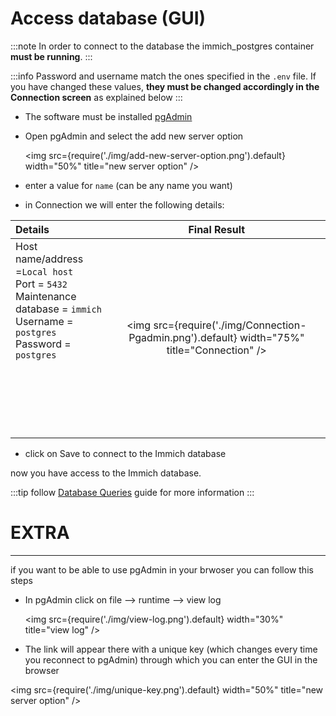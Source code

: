 # Access database (GUI)

:::note
In order to connect to the database the immich_postgres container **must be running**.
:::

:::info
Password and username match the ones specified in the `.env` file. If you have changed these values, **they must be changed accordingly in the Connection screen** as explained below
:::

- The software must be installed [pgAdmin](https://www.pgadmin.org/download)
- Open pgAdmin and select the add new server option

  <img src={require('./img/add-new-server-option.png').default} width="50%" title="new server option" />

- enter a value for `name` (can be any name you want)
- in Connection we will enter the following details:

| Details                                                                                                                                                                                 |                                         Final Result                                         |
| :-------------------------------------------------------------------------------------------------------------------------------------------------------------------------------------- | :------------------------------------------------------------------------------------------: |
| Host name/address =`Local host`<br />Port = `5432`<br />Maintenance database = `immich`<br />Username = `postgres`<br />Password = `postgres`<br /><br /><br /><br /><br /><br /><br /> | <img src={require('./img/Connection-Pgadmin.png').default} width="75%" title="Connection" /> |

- click on Save to connect to the Immich database

now you have access to the Immich database.

:::tip
follow [Database Queries](https://immich.app/docs/guides/database-queries/) guide for more information
:::

# EXTRA

---

if you want to be able to use pgAdmin in your brwoser you can follow this steps

- In pgAdmin click on file --> runtime --> view log

  <img src={require('./img/view-log.png').default} width="30%" title="view log" />

- The link will appear there with a unique key (which changes every time you reconnect to pgAdmin) through which you can enter the GUI in the browser

<img src={require('./img/unique-key.png').default} width="50%" title="new server option" />
